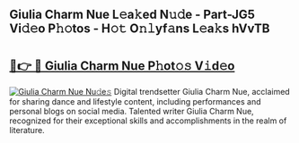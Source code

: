 ## Giulia Charm Nue L𝚎a𝚔ed N𝚞𝚍e - Part-JG5 Vi𝚍𝚎o P𝚑𝚘tos - H𝚘𝚝 O𝚗𝚕yf𝚊ns L𝚎a𝚔s hVvTB

# <h2><a href="http://kf7nvwu.oniu.top/?m=Giulia+Charm+Nue">🔗👉 🔴 Giulia Charm Nue P𝚑ot𝚘𝚜 V𝚒d𝚎o</a></h2>

[![Giulia Charm Nue Nu𝚍e𝚜](https://i.imgur.com/0qMVB7G.gif)](http://kf7nvwu.oniu.top/?m=Giulia+Charm+Nue)
Digital trendsetter Giulia Charm Nue, acclaimed for sharing dance and lifestyle content, including performances and personal blogs on social media. Talented writer Giulia Charm Nue, recognized for their exceptional skills and accomplishments in the realm of literature.  
